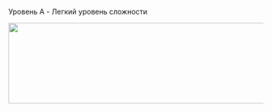 Уровень A - Легкий уровень сложности

<p align="center">
  <img src="https://github.com/Macc0de/C_collection/assets/138070020/5ac715e8-e63d-47e3-8c69-7bfaa4083b1a" width=630 height=160>
</p>

